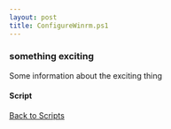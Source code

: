 ```yaml
---
layout: post
title: ConfigureWinrm.ps1
---
```


### something exciting

Some information about the exciting thing

#### Script

<script src="https://gist-it.appspot.com/github.com/BanterBoy/scripts-blog/blob/master/PowerShell/scripts/ConfigureWinrm.ps1" crossorigin="anonymous"></script>

<a href="/menu/_pages/scripts.html">Back to Scripts</a>
